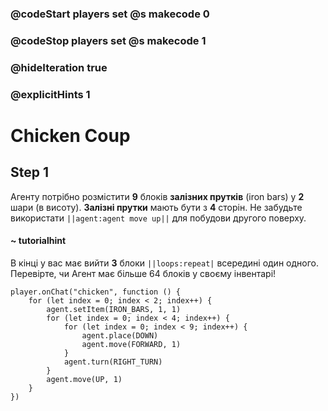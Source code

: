 ### @codeStart players set @s makecode 0
### @codeStop players set @s makecode 1

### @hideIteration true 
### @explicitHints 1


# Chicken Coup

## Step 1
Агенту потрібно розмістити **9** блоків **залізних прутків** (iron bars) у **2** шари (в висоту). **Залізні прутки** мають бути з **4** сторін. Не забудьте використати ``||agent:agent move up||`` для побудови другого поверху.

#### ~ tutorialhint
В кінці у вас має вийти **3** блоки ``||loops:repeat|`` всередині один одного. Перевірте, чи Агент має більше 64 блоків у своєму інвентарі!

```ghost
player.onChat("chicken", function () {
    for (let index = 0; index < 2; index++) {
        agent.setItem(IRON_BARS, 1, 1)
        for (let index = 0; index < 4; index++) {
            for (let index = 0; index < 9; index++) {
                agent.place(DOWN)
                agent.move(FORWARD, 1)
            }
            agent.turn(RIGHT_TURN)
        }
        agent.move(UP, 1)
    }
})

``` 
